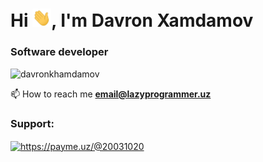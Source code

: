 <h1 align="left">Hi <img src="./Hi.gif" width="30" />, I'm Davron Xamdamov</h1>
<h3 align="left">Software developer</h3>

<p align="left"> <img src="https://komarev.com/ghpvc/?username=davronkhamdamov&label=Profile%20views&color=0e75b6&style=flat" alt="davronkhamdamov" /> </p>

📫 How to reach me **email@lazyprogrammer.uz**

<h3 align="left">Support:</h3>
<a align="center" href="https://www.buymeacoffee.com/xamdamovdaH">
  <img align="center" src="https://cdn.buymeacoffee.com/buttons/v2/default-yellow.png" height="50" width="210" alt="https://payme.uz/@20031020" />
</a>
